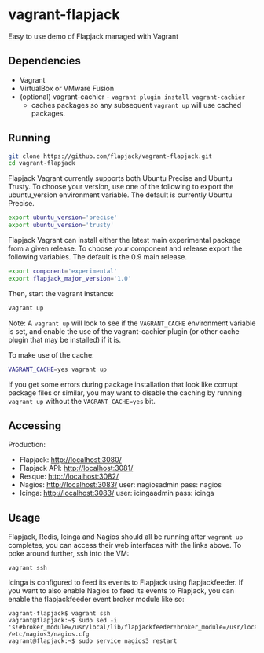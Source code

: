 vagrant-flapjack
================

Easy to use demo of Flapjack managed with Vagrant

Dependencies
------------

- Vagrant
- VirtualBox or VMware Fusion
- (optional) vagrant-cachier - `vagrant plugin install vagrant-cachier`
  - caches packages so any subsequent `vagrant up` will use cached packages.

Running
-------

```bash
git clone https://github.com/flapjack/vagrant-flapjack.git
cd vagrant-flapjack
```

Flapjack Vagrant currently supports both Ubuntu Precise and Ubuntu Trusty.  To choose your version, use one of the following to export the ubuntu_version environment variable.  The default is currently Ubuntu Precise.

```bash
export ubuntu_version='precise'
export ubuntu_version='trusty'
```

Flapjack Vagrant can install either the latest main experimental package from a given release.  To choose your component and release export the following variables.   The default is the 0.9 main release.

```bash
export component='experimental'
export flapjack_major_version='1.0'
```

Then, start the vagrant instance:

```bash
vagrant up
```

Note: A `vagrant up` will look to see if the `VAGRANT_CACHE` environment variable is set, and enable the use of the vagrant-cachier plugin (or other cache plugin that may be installed) if it is.

To make use of the cache:

```bash
VAGRANT_CACHE=yes vagrant up
```

If you get some errors during package installation that look like corrupt package files or similar, you may want to disable the caching by running `vagrant up` without the `VAGRANT_CACHE=yes` bit.

Accessing
---------

Production:

- Flapjack: [http://localhost:3080/](http://localhost:3080/)
- Flapjack API: [http://localhost:3081/](http://localhost:3081/)
- Resque: [http://localhost:3082/](http://localhost:3082/)
- Nagios: [http://localhost:3083/](http://localhost:3083/nagios3/) user: nagiosadmin pass: nagios
- Icinga: [http://localhost:3083/](http://localhost:3083/icinga/) user: icingaadmin pass: icinga

Usage
-----

Flapjack, Redis, Icinga and Nagios should all be running after `vagrant up` completes, you can access their web interfaces with the links above. To poke around further, ssh into the VM:

`vagrant ssh`

Icinga is configured to feed its events to Flapjack using flapjackfeeder. If you want to also enable Nagios to feed its events to Flapjack, you can enable the flapjackfeeder event broker module like so:

```
vagrant-flapjack$ vagrant ssh
vagrant@flapjack:~$ sudo sed -i 's!#broker_module=/usr/local/lib/flapjackfeeder!broker_module=/usr/local/lib/flapjackfeeder!' /etc/nagios3/nagios.cfg
vagrant@flapjack:~$ sudo service nagios3 restart
```
